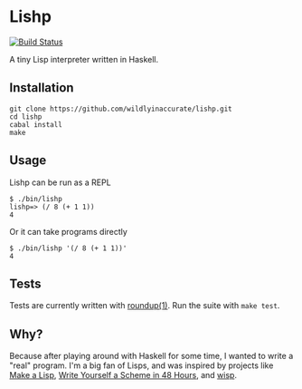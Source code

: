 # Lishp

[![Build Status](https://travis-ci.org/wildlyinaccurate/lishp.svg?branch=master)](https://travis-ci.org/wildlyinaccurate/lishp)

A tiny Lisp interpreter written in Haskell.

## Installation

```
git clone https://github.com/wildlyinaccurate/lishp.git
cd lishp
cabal install
make
```

## Usage

Lishp can be run as a REPL

```
$ ./bin/lishp
lishp=> (/ 8 (+ 1 1))
4
```

Or it can take programs directly

```
$ ./bin/lishp '(/ 8 (+ 1 1))'
4
```

## Tests

Tests are currently written with [roundup(1)](http://bmizerany.github.io/roundup/). Run the suite with `make test`.

## Why?

Because after playing around with Haskell for some time, I wanted to write a "real" program. I'm a big fan of Lisps, and was inspired by projects like [Make a Lisp](https://github.com/kanaka/mal), [Write Yourself a Scheme in 48 Hours](http://en.wikibooks.org/wiki/Write_Yourself_a_Scheme_in_48_Hours), and [wisp](https://github.com/walpurgisriot/wisp).
